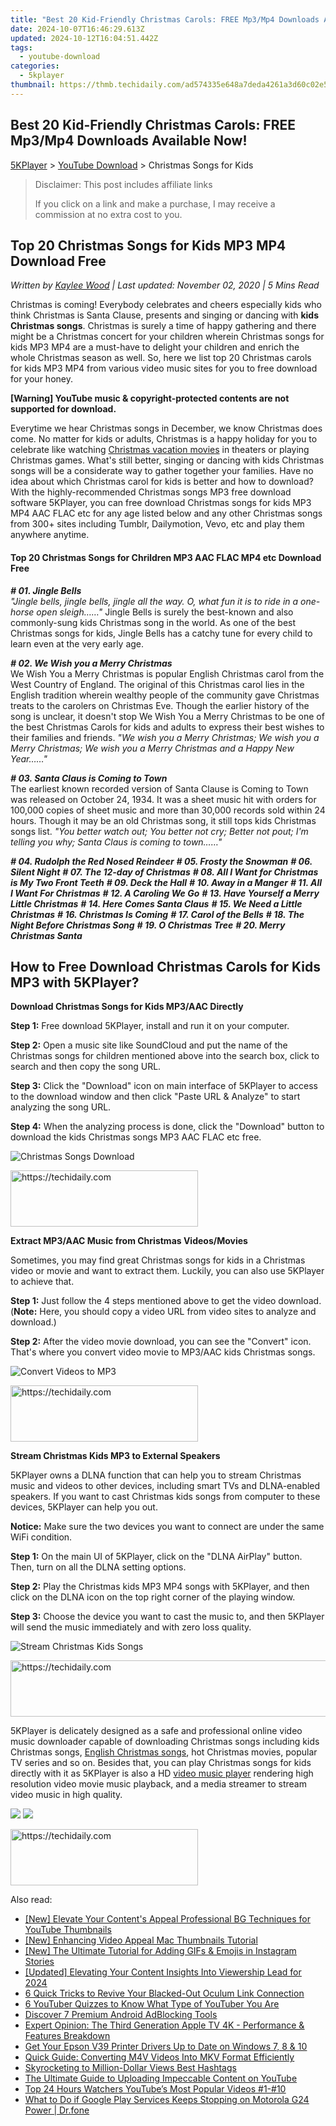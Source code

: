 ```yaml
---
title: "Best 20 Kid-Friendly Christmas Carols: FREE Mp3/Mp4 Downloads Available Now!"
date: 2024-10-07T16:46:29.613Z
updated: 2024-10-12T16:04:51.442Z
tags:
  - youtube-download
categories:
  - 5kplayer
thumbnail: https://thmb.techidaily.com/ad574335e648a7deda4261a3d60c02e5050876ad97d3a8d2551786ec91da20e4.jpg
---
```


## Best 20 Kid-Friendly Christmas Carols: FREE Mp3/Mp4 Downloads Available Now!

[5KPlayer](https://tools.techidaily.com/5kplayer/products/) \> [YouTube Download](https://tools.techidaily.com/5kplayer/youtube-download/) \> Christmas Songs for Kids

>  Disclaimer: This post includes affiliate links
>
>  If you click on a link and make a purchase, I may receive a commission at no extra cost to you.
>

## Top 20 Christmas Songs for Kids MP3 MP4 Download Free

 _Written by [Kaylee Wood](https://www.quora.com/profile/Amanda-Hu-21) | Last updated: November 02, 2020 | 5 Mins Read_

Christmas is coming! Everybody celebrates and cheers especially kids who think Christmas is Santa Clause, presents and singing or dancing with **kids Christmas songs**. Christmas is surely a time of happy gathering and there might be a Christmas concert for your children wherein Christmas songs for kids MP3 MP4 are a must-have to delight your children and enrich the whole Christmas season as well. So, here we list top 20 Christmas carols for kids MP3 MP4 from various video music sites for you to free download for your honey.

**\[Warning\] YouTube music & copyright-protected contents are not supported for download.**

Everytime we hear Christmas songs in December, we know Christmas does come. No matter for kids or adults, Christmas is a happy holiday for you to celebrate like watching [Christmas vacation movies](https://tools.techidaily.com/5kplayer/youtube-download/) in theaters or playing Christmas games. What's still better, singing or dancing with kids Christmas songs will be a considerate way to gather together your families. Have no idea about which Christmas carol for kids is better and how to download? With the highly-recommended Christmas songs MP3 free download software 5KPlayer, you can free download Christmas songs for kids MP3 MP4 AAC FLAC etc for any age listed below and any other Christmas songs from 300+ sites including Tumblr, Dailymotion, Vevo, etc and play them anywhere anytime.

#### **Top 20 Christmas Songs for Chrildren MP3 AAC FLAC MP4 etc Download Free**

_**\# 01\. Jingle Bells**_  
 _"Jingle bells, jingle bells, jingle all the way. O, what fun it is to ride in a one-horse open sleigh……"_ Jingle Bells is surely the best-known and also commonly-sung kids Christmas song in the world. As one of the best Christmas songs for kids, Jingle Bells has a catchy tune for every child to learn even at the very early age. 

_**\# 02\. We Wish you a Merry Christmas**_  
 We Wish You a Merry Christmas is popular English Christmas carol from the West Country of England. The original of this Christmas carol lies in the English tradition wherein wealthy people of the community gave Christmas treats to the carolers on Christmas Eve. Though the earlier history of the song is unclear, it doesn't stop We Wish You a Merry Christmas to be one of the best Christmas Carols for kids and adults to express their best wishes to their families and friends. _"We wish you a Merry Christmas; We wish you a Merry Christmas; We wish you a Merry Christmas and a Happy New Year……"_

_**\# 03\. Santa Claus is Coming to Town**_  
 The earliest known recorded version of Santa Clause is Coming to Town was released on October 24, 1934\. It was a sheet music hit with orders for 100,000 copies of sheet music and more than 30,000 records sold within 24 hours. Though it may be an old Christmas song, it still tops kids Christmas songs list. _"You better watch out; You better not cry; Better not pout; I'm telling you why; Santa Claus is coming to town……"_

_**\# 04\. Rudolph the Red Nosed Reindeer**_ 
 _**\# 05\. Frosty the Snowman**_ 
 _**\# 06\. Silent Night**_ 
 _**\# 07\. The 12-day of Christmas**_ 
 _**\# 08\. All I Want for Christmas is My Two Front Teeth**_ 
 _**\# 09\. Deck the Hall**_ 
 _**\# 10\. Away in a Manger**_ 
 _**\# 11\. All I Want For Christmas**_ 
 _**\# 12\. A Caroling We Go**_ 
 _**\# 13\. Have Yourself a Merry Little Christmas**_ 
 _**\# 14\. Here Comes Santa Claus**_ 
 _**\# 15\. We Need a Little Christmas**_ 
 _**\# 16\. Christmas Is Coming**_ 
 _**\# 17\. Carol of the Bells**_ 
 _**\# 18\. The Night Before Christmas Song**_ 
 _**\# 19\. O Christmas Tree**_ 
 _**\# 20\. Merry Christmas Santa**_

## How to Free Download Christmas Carols for Kids MP3 with 5KPlayer?

**Download Christmas Songs for Kids MP3/AAC Directly**

**Step 1:** Free download 5KPlayer, install and run it on your computer.

**Step 2:** Open a music site like SoundCloud and put the name of the Christmas songs for children mentioned above into the search box, click to search and then copy the song URL.

**Step 3:** Click the "Download" icon on main interface of 5KPlayer to access to the download window and then click "Paste URL & Analyze" to start analyzing the song URL.

**Step 4:** When the analyzing process is done, click the "Download" button to download the kids Christmas songs MP3 AAC FLAC etc free.

![Christmas Songs Download](https://www.5kplayer.com/youtube-download/img/funeral-music-mp3-download.png) 

<!-- affiliate ads begin -->
<a href="https://aligracehair.sjv.io/c/5597632/2036496/19272" target="_top" id="2036496">
  <img src="//a.impactradius-go.com/display-ad/19272-2036496" border="0" alt="https://techidaily.com" width="300" height="90"/>
</a>
<img height="0" width="0" src="https://aligracehair.sjv.io/i/5597632/2036496/19272" style="position:absolute;visibility:hidden;" border="0" />
<!-- affiliate ads end -->

**Extract MP3/AAC Music from Christmas Videos/Movies**

Sometimes, you may find great Christmas songs for kids in a Christmas video or movie and want to extract them. Luckily, you can also use 5KPlayer to achieve that.

**Step 1:** Just follow the 4 steps mentioned above to get the video download.  
 (**Note:** Here, you should copy a video URL from video sites to analyze and download.)

**Step 2:** After the video movie download, you can see the "Convert" icon. That's where you convert video movie to MP3/AAC kids Christmas songs. 

![Convert Videos to MP3](https://www.5kplayer.com/youtube-download/img/convert-to-mp3.png) 

<!-- affiliate ads begin -->
<a href="https://aligracehair.sjv.io/c/5597632/2080328/19272" target="_top" id="2080328">
  <img src="//a.impactradius-go.com/display-ad/19272-2080328" border="0" alt="https://techidaily.com" width="300" height="90"/>
</a>
<img height="0" width="0" src="https://aligracehair.sjv.io/i/5597632/2080328/19272" style="position:absolute;visibility:hidden;" border="0" />
<!-- affiliate ads end -->

**Stream Christmas Kids MP3 to External Speakers**

5KPlayer owns a DLNA function that can help you to stream Christmas music and videos to other devices, including smart TVs and DLNA-enabled speakers. If you want to cast Christmas kids songs from computer to these devices, 5KPlayer can help you out.

**Notice:** Make sure the two devices you want to connect are under the same WiFi condition.

**Step 1:** On the main UI of 5KPlayer, click on the "DLNA AirPlay" button. Then, turn on all the DLNA setting options.

**Step 2:** Play the Christmas kids MP3 MP4 songs with 5KPlayer, and then click on the DLNA icon on the top right corner of the playing window.

**Step 3:** Choose the device you want to cast the music to, and then 5KPlayer will send the music immediately and with zero loss quality.

![Stream Christmas Kids Songs](https://www.5kplayer.com/youtube-download/../live-streaming/img/cast-iptv.jpg) 

<!-- affiliate ads begin -->
<a href="https://appsumo.8odi.net/c/5597632/2111995/7443" target="_top" id="2111995">
  <img src="//a.impactradius-go.com/display-ad/7443-2111995" border="0" alt="https://techidaily.com" width="728" height="90"/>
</a>
<img height="0" width="0" src="https://appsumo.8odi.net/i/5597632/2111995/7443" style="position:absolute;visibility:hidden;" border="0" />
<!-- affiliate ads end -->

5KPlayer is delicately designed as a safe and professional online video music downloader capable of downloading Christmas songs including kids Christmas songs, [English Christmas songs](https://tools.techidaily.com/5kplayer/youtube-download/), hot Christmas movies, popular TV series and so on. Besides that, you can play Christmas songs for kids directly with it as 5KPlayer is also a HD [video music player](https://tools.techidaily.com/5kplayer/video-music-player/) rendering high resolution video movie music playback, and a media streamer to stream video music in high quality.

[![](https://www.5kplayer.com/youtube-download/../button/freedownwhitewin.png)](https://tools.techidaily.com/5kplayer/products/) [![](https://www.5kplayer.com/youtube-download/../button/freedownbackmac.png)](https://tools.techidaily.com/5kplayer/products/)

<!-- affiliate ads begin -->
<a href="https://aligracehair.sjv.io/c/5597632/2012415/19272" target="_top" id="2012415">
  <img src="//a.impactradius-go.com/display-ad/19272-2012415" border="0" alt="https://techidaily.com" width="300" height="90"/>
</a>
<img height="0" width="0" src="https://aligracehair.sjv.io/i/5597632/2012415/19272" style="position:absolute;visibility:hidden;" border="0" />
<!-- affiliate ads end -->

<ins class="adsbygoogle"
     style="display:block"
     data-ad-format="autorelaxed"
     data-ad-client="ca-pub-7571918770474297"
     data-ad-slot="1223367746"></ins>

<ins class="adsbygoogle"
     style="display:block"
     data-ad-client="ca-pub-7571918770474297"
     data-ad-slot="8358498916"
     data-ad-format="auto"
     data-full-width-responsive="true"></ins>

<span class="atpl-alsoreadstyle">Also read:</span>
<div><ul>
<li><a href="https://youtube-video-recordings.techidaily.com/new-elevate-your-contents-appeal-professional-bg-techniques-for-youtube-thumbnails/"><u>[New] Elevate Your Content's Appeal Professional BG Techniques for YouTube Thumbnails</u></a></li>
<li><a href="https://youtube-video-recordings.techidaily.com/new-enhancing-video-appeal-mac-thumbnails-tutorial/"><u>[New] Enhancing Video Appeal Mac Thumbnails Tutorial</u></a></li>
<li><a href="https://instagram-video-files.techidaily.com/new-the-ultimate-tutorial-for-adding-gifs-and-emojis-in-instagram-stories/"><u>[New] The Ultimate Tutorial for Adding GIFs & Emojis in Instagram Stories</u></a></li>
<li><a href="https://facebook-record-videos.techidaily.com/updated-elevating-your-content-insights-into-viewership-lead-for-2024/"><u>[Updated] Elevating Your Content Insights Into Viewership Lead for 2024</u></a></li>
<li><a href="https://program-issues.techidaily.com/6-quick-tricks-to-revive-your-blacked-out-oculum-link-connection/"><u>6 Quick Tricks to Revive Your Blacked-Out Oculum Link Connection</u></a></li>
<li><a href="https://youtube-video-recordings.techidaily.com/6-youtuber-quizzes-to-know-what-type-of-youtuber-you-are/"><u>6 YouTuber Quizzes to Know What Type of YouTuber You Are</u></a></li>
<li><a href="https://youtube-video-recordings.techidaily.com/discover-7-premium-android-adblocking-tools/"><u>Discover 7 Premium Android AdBlocking Tools</u></a></li>
<li><a href="https://tech-renaissance.techidaily.com/expert-opinion-the-third-generation-apple-tv-4k-performance-and-features-breakdown/"><u>Expert Opinion: The Third Generation Apple TV 4K - Performance & Features Breakdown</u></a></li>
<li><a href="https://hardware-updates.techidaily.com/get-your-epson-v39-printer-drivers-up-to-date-on-windows-7-8-and-10/"><u>Get Your Epson V39 Printer Drivers Up to Date on Windows 7, 8 & 10</u></a></li>
<li><a href="https://some-knowledge.techidaily.com/quick-guide-converting-m4v-videos-into-mkv-format-efficiently/"><u>Quick Guide: Converting M4V Videos Into MKV Format Efficiently</u></a></li>
<li><a href="https://youtube-video-recordings.techidaily.com/skyrocketing-to-million-dollar-views-best-hashtags/"><u>Skyrocketing to Million-Dollar Views Best Hashtags</u></a></li>
<li><a href="https://youtube-video-recordings.techidaily.com/the-ultimate-guide-to-uploading-impeccable-content-on-youtube/"><u>The Ultimate Guide to Uploading Impeccable Content on YouTube</u></a></li>
<li><a href="https://youtube-web.techidaily.com/4-hours-watchers-youtubes-most-popular-videos-1-10/"><u>Top 24 Hours Watchers YouTube’s Most Popular Videos #1-#10</u></a></li>
<li><a href="https://howto.techidaily.com/what-to-do-if-google-play-services-keeps-stopping-on-motorola-g24-power-drfone-by-drfone-fix-android-problems-fix-android-problems/"><u>What to Do if Google Play Services Keeps Stopping on Motorola G24 Power | Dr.fone</u></a></li>
</ul></div>

